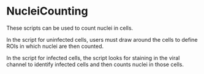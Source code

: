 # NucleiCounting

These scripts can be used to count nuclei in cells.

In the script for uninfected cells, users must draw around the cells to define ROIs in which nuclei are then counted.

In the script for infected cells, the script looks for staining in the viral channel to identify infected cells and then counts nuclei in those cells.
